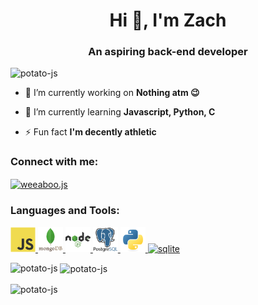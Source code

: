 <h1 align="center">Hi 👋, I'm Zach</h1>
<h3 align="center">An aspiring back-end developer</h3>

<p align="left"> <img src="https://komarev.com/ghpvc/?username=potato-js&label=Profile%20views&color=0e75b6&style=flat" alt="potato-js" /> </p>

- 🔭 I’m currently working on **Nothing atm 😉**

- 🌱 I’m currently learning **Javascript, Python, C**

- ⚡ Fun fact **I'm decently athletic**

<h3 align="left">Connect with me:</h3>
<p align="left">
<a href="https://instagram.com/weeaboo.js" target="blank"><img align="center" src="https://raw.githubusercontent.com/rahuldkjain/github-profile-readme-generator/master/src/images/icons/Social/instagram.svg" alt="weeaboo.js" height="30" width="40" /></a>
</p>

<h3 align="left">Languages and Tools:</h3>
<p align="left"> <a href="https://developer.mozilla.org/en-US/docs/Web/JavaScript" target="_blank" rel="noreferrer"> <img src="https://raw.githubusercontent.com/devicons/devicon/master/icons/javascript/javascript-original.svg" alt="javascript" width="40" height="40"/> </a> <a href="https://www.mongodb.com/" target="_blank" rel="noreferrer"> <img src="https://raw.githubusercontent.com/devicons/devicon/master/icons/mongodb/mongodb-original-wordmark.svg" alt="mongodb" width="40" height="40"/> </a> <a href="https://nodejs.org" target="_blank" rel="noreferrer"> <img src="https://raw.githubusercontent.com/devicons/devicon/master/icons/nodejs/nodejs-original-wordmark.svg" alt="nodejs" width="40" height="40"/> </a> <a href="https://www.postgresql.org" target="_blank" rel="noreferrer"> <img src="https://raw.githubusercontent.com/devicons/devicon/master/icons/postgresql/postgresql-original-wordmark.svg" alt="postgresql" width="40" height="40"/> </a> <a href="https://www.python.org" target="_blank" rel="noreferrer"> <img src="https://raw.githubusercontent.com/devicons/devicon/master/icons/python/python-original.svg" alt="python" width="40" height="40"/> </a> <a href="https://www.sqlite.org/" target="_blank" rel="noreferrer"> <img src="https://www.vectorlogo.zone/logos/sqlite/sqlite-icon.svg" alt="sqlite" width="40" height="40"/> </a> </p>

<p><img align="left" src="https://github-readme-stats.vercel.app/api/top-langs?username=potato-js&show_icons=true&locale=en&layout=compact" alt="potato-js" /></p>

<p>&nbsp;<img align="center" src="https://github-readme-stats.vercel.app/api?username=potato-js&show_icons=true&locale=en" alt="potato-js" /></p>

<p><img align="center" src="https://github-readme-streak-stats.herokuapp.com/?user=potato-js&" alt="potato-js" /></p>
